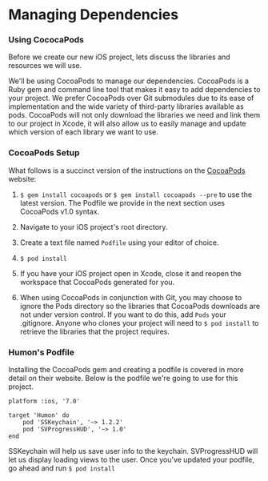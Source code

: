 # Managing Dependencies

### Using CococaPods

Before we create our new iOS project, 
lets discuss the libraries and resources we will use.

We'll be using CocoaPods to manage our dependencies. 
CocoaPods is a Ruby gem and command line tool 
that makes it easy to add dependencies to your project. 
We prefer CocoaPods over Git submodules 
due to its ease of implementation 
and the wide variety of third-party libraries available as pods. 
CocoaPods will not only download the libraries we need 
and link them to our project in Xcode, 
it will also allow us to easily manage 
and update which version of each library we want to use.

### CocoaPods Setup

What follows is a succinct version of the instructions on the [CocoaPods](http://guides.cocoapods.org/using/getting-started.html) website:

1. `$ gem install cocoapods` or `$ gem install cocoapods --pre` to use the latest version. The Podfile we provide in the next section uses CocoaPods v1.0 syntax.

2. Navigate to your iOS project's root directory.

3. Create a text file named `Podfile` using your editor of choice.

4. `$ pod install`

5. If you have your iOS project open in Xcode, close it and reopen the workspace that CocoaPods generated for you.

6. When using CocoaPods in conjunction with Git, you may choose to ignore the Pods directory so the libraries that CocoaPods downloads are not under version control. If you want to do this, add `Pods` your .gitignore. Anyone who clones your project will need to `$ pod install` to retrieve the libraries that the project requires.

### Humon's Podfile

Installing the CocoaPods gem and creating a podfile is covered in more detail on their website. 
Below is the podfile we're going to use for this project.

	platform :ios, '7.0'

	target 'Humon' do
		pod 'SSKeychain', '~> 1.2.2'
		pod 'SVProgressHUD', '~> 1.0'
	end

SSKeychain will help us save user info to the keychain. 
SVProgressHUD will let us display loading views to the user. 
Once you've updated your podfile, go ahead and run `$ pod install`
